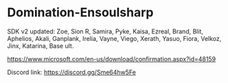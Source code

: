 # Domination-Ensoulsharp
SDK v2 updated:
Zoe, Sion R, Samira, Pyke, Kaisa, Ezreal, Brand, Blit, Aphelios, Akali, Ganplank, Irelia, Vayne, Viego, Xerath, Yasuo, Fiora, Velkoz, Jinx, Katarina, Base ult.

https://www.microsoft.com/en-us/download/confirmation.aspx?id=48159

Discord link: https://discord.gg/Sme64hw5Fe
